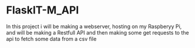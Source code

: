 # FlaskIT-M_API
In this project i will be making a webserver, hosting on my Raspberyy Pi, and will be making a Restfull API and then making some get requests to the api to fetch some data from a csv file
